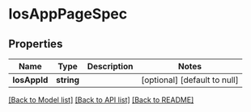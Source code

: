 # IosAppPageSpec

## Properties
Name | Type | Description | Notes
------------ | ------------- | ------------- | -------------
**IosAppId** | **string** |  | [optional] [default to null]

[[Back to Model list]](../README.md#documentation-for-models) [[Back to API list]](../README.md#documentation-for-api-endpoints) [[Back to README]](../README.md)


